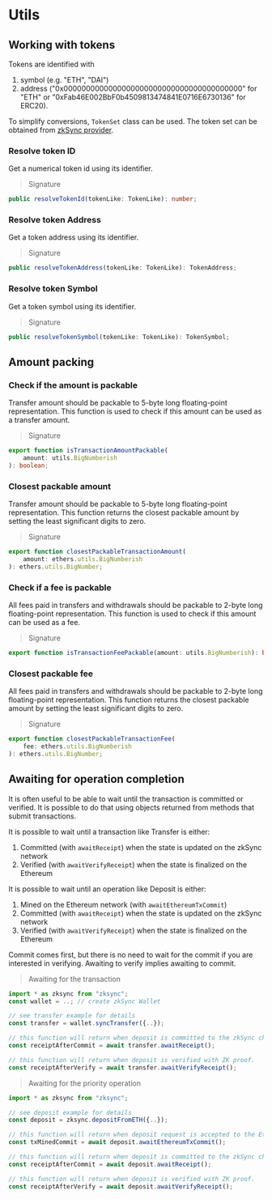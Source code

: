 # Utils

## Working with tokens

Tokens are identified with 

1. symbol (e.g. "ETH", "DAI") 
1. address ("0x0000000000000000000000000000000000000000" for "ETH" or "0xFab46E002BbF0b4509813474841E0716E6730136" for ERC20).

To simplify conversions, `TokenSet` class can be used. The token set can be obtained from [zkSync provider](#current-token-set).

### Resolve token ID

Get a numerical token id using its identifier.

> Signature

```typescript
public resolveTokenId(tokenLike: TokenLike): number;
```

### Resolve token Address

Get a token address using its identifier.

> Signature

```typescript
public resolveTokenAddress(tokenLike: TokenLike): TokenAddress;
```

### Resolve token Symbol

Get a token symbol using its identifier.

> Signature

```typescript
public resolveTokenSymbol(tokenLike: TokenLike): TokenSymbol;
```

## Amount packing


### Check if the amount is packable

Transfer amount should be packable to 5-byte long floating-point representation.
This function is used to check if this amount can be used as a transfer amount.

> Signature

```typescript
export function isTransactionAmountPackable(
    amount: utils.BigNumberish
): boolean;
```


### Closest packable amount

Transfer amount should be packable to 5-byte long floating-point representation.
This function returns the closest packable amount by setting the least significant digits to zero.

> Signature

```typescript
export function closestPackableTransactionAmount(
    amount: ethers.utils.BigNumberish
): ethers.utils.BigNumber;
```

### Check if a fee is packable

All fees paid in transfers and withdrawals should be packable to 2-byte long floating-point representation.
This function is used to check if this amount can be used as a fee.

> Signature

```typescript
export function isTransactionFeePackable(amount: utils.BigNumberish): boolean;
```

### Closest packable fee

All fees paid in transfers and withdrawals should be packable to 2-byte long floating-point representation.
This function returns the closest packable amount by setting the least significant digits to zero.

> Signature

```typescript
export function closestPackableTransactionFee(
    fee: ethers.utils.BigNumberish
): ethers.utils.BigNumber;
```

## Awaiting for operation completion

It is often useful to be able to wait until the transaction is committed or verified.
It is possible to do that using objects returned from methods that submit transactions.

It is possible to wait until a transaction like Transfer is either:

1. Committed (with `awaitReceipt`) when the state is updated on the zkSync network
1. Verified (with `awaitVerifyReceipt`) when the state is finalized on the Ethereum

It is possible to wait until an operation like Deposit is either:

1. Mined on the Ethereum network (with `awaitEthereumTxCommit`)
1. Committed (with `awaitReceipt`) when the state is updated on the zkSync network
1. Verified (with `awaitVerifyReceipt`) when the state is finalized on the Ethereum

Commit comes first, but there is no need to wait for the commit if you are interested in verifying. 
Awaiting to verify implies awaiting to commit.

> Awaiting for the transaction

```typescript
import * as zksync from "zksync";
const wallet = ..; // create zkSync Wallet

// see transfer example for details
const transfer = wallet.syncTransfer({..}); 

// this function will return when deposit is committed to the zkSync chain
const receiptAfterCommit = await transfer.awaitReceipt();

// this function will return when deposit is verified with ZK proof.
const receiptAfterVerify = await transfer.awaitVerifyReceipt();
```

> Awaiting for the priority operation

```typescript
import * as zksync from "zksync";

// see deposit example for details
const deposit = zksync.depositFromETH({..}); 

// this function will return when deposit request is accepted to the Ethereum.
const txMinedCommit = await deposit.awaitEthereumTxCommit();

// this function will return when deposit is committed to the zkSync chain
const receiptAfterCommit = await deposit.awaitReceipt();

// this function will return when deposit is verified with ZK proof.
const receiptAfterVerify = await deposit.awaitVerifyReceipt();
```
